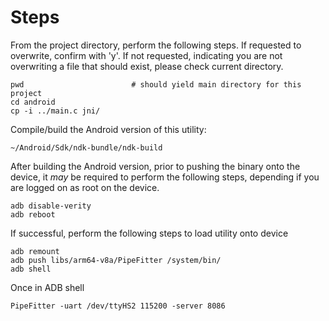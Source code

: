 # Steps

From the project directory, perform the following steps. 
If requested to overwrite, confirm with 'y'.
If not requested, indicating you are not overwriting a file that should exist, 
please check current directory.

    pwd                        # should yield main directory for this project
    cd android
    cp -i ../main.c jni/

Compile/build the Android version of this utility:

    ~/Android/Sdk/ndk-bundle/ndk-build

After building the Android version, prior to pushing the binary onto the device,
it *may* be required to perform the following steps, depending if you are logged on as root
on the device.

    adb disable-verity
    adb reboot

If successful, perform the following steps to load utility onto device

    adb remount
    adb push libs/arm64-v8a/PipeFitter /system/bin/
    adb shell

Once in ADB shell

    PipeFitter -uart /dev/ttyHS2 115200 -server 8086


